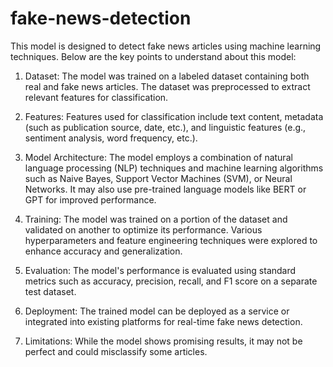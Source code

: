 # fake-news-detection

This model is designed to detect fake news articles using machine learning techniques. Below are the key points to understand about this model:

1. Dataset: The model was trained on a labeled dataset containing both real and fake news articles. The dataset was preprocessed to extract relevant features for classification.

2. Features: Features used for classification include text content, metadata (such as publication source, date, etc.), and linguistic features (e.g., sentiment analysis, word frequency, etc.).

3. Model Architecture: The model employs a combination of natural language processing (NLP) techniques and machine learning algorithms such as Naive Bayes, Support Vector Machines (SVM), or Neural Networks. It may also use pre-trained language models like BERT or GPT for improved performance.

4. Training: The model was trained on a portion of the dataset and validated on another to optimize its performance. Various hyperparameters and feature engineering techniques were explored to enhance accuracy and generalization.

5. Evaluation: The model's performance is evaluated using standard metrics such as accuracy, precision, recall, and F1 score on a separate test dataset.

6. Deployment: The trained model can be deployed as a service or integrated into existing platforms for real-time fake news detection.

7. Limitations: While the model shows promising results, it may not be perfect and could misclassify some articles. 
